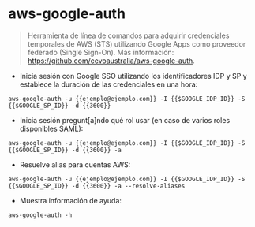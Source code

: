 # aws-google-auth

> Herramienta de línea de comandos para adquirir credenciales temporales de AWS (STS) utilizando Google Apps como proveedor federado (Single Sign-On).
> Más información: <https://github.com/cevoaustralia/aws-google-auth>.

- Inicia sesión con Google SSO utilizando los identificadores IDP y SP y establece la duración de las credenciales en una hora:

`aws-google-auth -u {{ejemplo@ejemplo.com}} -I {{$GOOGLE_IDP_ID}} -S {{$GOOGLE_SP_ID}} -d {{3600}}`

- Inicia sesión pregunt[a]ndo qué rol usar (en caso de varios roles disponibles  SAML):

`aws-google-auth -u {{ejemplo@ejemplo.com}} -I {{$GOOGLE_IDP_ID}} -S {{$GOOGLE_SP_ID}} -d {{3600}} -a`

- Resuelve alias para cuentas AWS:

`aws-google-auth -u {{ejemplo@ejemplo.com}} -I {{$GOOGLE_IDP_ID}} -S {{$GOOGLE_SP_ID}} -d {{3600}} -a --resolve-aliases`

- Muestra información de ayuda:

`aws-google-auth -h`
